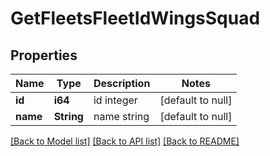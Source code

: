 # GetFleetsFleetIdWingsSquad

## Properties
Name | Type | Description | Notes
------------ | ------------- | ------------- | -------------
**id** | **i64** | id integer | [default to null]
**name** | **String** | name string | [default to null]

[[Back to Model list]](../README.md#documentation-for-models) [[Back to API list]](../README.md#documentation-for-api-endpoints) [[Back to README]](../README.md)



